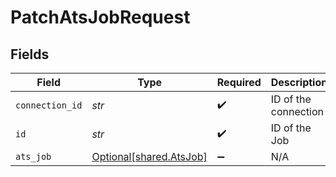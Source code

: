 # PatchAtsJobRequest


## Fields

| Field                                                    | Type                                                     | Required                                                 | Description                                              |
| -------------------------------------------------------- | -------------------------------------------------------- | -------------------------------------------------------- | -------------------------------------------------------- |
| `connection_id`                                          | *str*                                                    | :heavy_check_mark:                                       | ID of the connection                                     |
| `id`                                                     | *str*                                                    | :heavy_check_mark:                                       | ID of the Job                                            |
| `ats_job`                                                | [Optional[shared.AtsJob]](../../models/shared/atsjob.md) | :heavy_minus_sign:                                       | N/A                                                      |